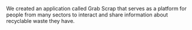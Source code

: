 We created an application called Grab Scrap that serves as a platform for people from many sectors to interact and share information about recyclable waste they have. 
